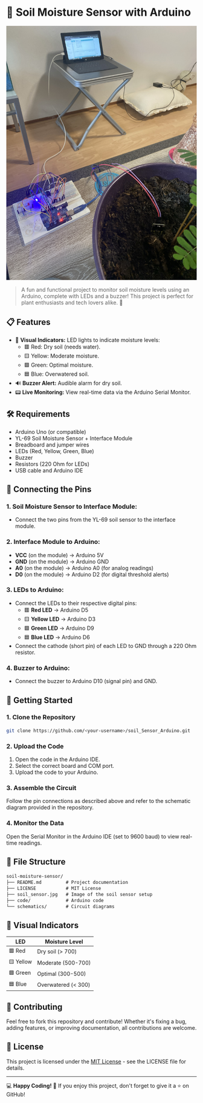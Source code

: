 # 🌱 Soil Moisture Sensor with Arduino

![Soil Sensor](./soil_sensor.jpeg)

> A fun and functional project to monitor soil moisture levels using an Arduino, complete with LEDs and a buzzer! This project is perfect for plant enthusiasts and tech lovers alike. 🌿

## 📋 Features
- 🚦 **Visual Indicators:** LED lights to indicate moisture levels:
  - 🟥 Red: Dry soil (needs water).
  - 🟨 Yellow: Moderate moisture.
  - 🟩 Green: Optimal moisture.
  - 🟦 Blue: Overwatered soil.
- 🔊 **Buzzer Alert:** Audible alarm for dry soil.
- 📟 **Live Monitoring:** View real-time data via the Arduino Serial Monitor.

## 🛠️ Requirements
- Arduino Uno (or compatible)
- YL-69 Soil Moisture Sensor + Interface Module
- Breadboard and jumper wires
- LEDs (Red, Yellow, Green, Blue)
- Buzzer
- Resistors (220 Ohm for LEDs)
- USB cable and Arduino IDE

## 🔌 Connecting the Pins
### 1. **Soil Moisture Sensor to Interface Module:**
- Connect the two pins from the YL-69 soil sensor to the interface module.

### 2. **Interface Module to Arduino:**
- **VCC** (on the module) → Arduino 5V
- **GND** (on the module) → Arduino GND
- **A0** (on the module) → Arduino A0 (for analog readings)
- **D0** (on the module) → Arduino D2 (for digital threshold alerts)

### 3. **LEDs to Arduino:**
- Connect the LEDs to their respective digital pins:
  - 🟥 **Red LED** → Arduino D5
  - 🟨 **Yellow LED** → Arduino D3
  - 🟩 **Green LED** → Arduino D9
  - 🟦 **Blue LED** → Arduino D6
- Connect the cathode (short pin) of each LED to GND through a 220 Ohm resistor.

### 4. **Buzzer to Arduino:**
- Connect the buzzer to Arduino D10 (signal pin) and GND.

## 🚀 Getting Started
### 1. Clone the Repository
```bash
git clone https://github.com/<your-username>/soil_Sensor_Arduino.git
```

### 2. Upload the Code
1. Open the code in the Arduino IDE.
2. Select the correct board and COM port.
3. Upload the code to your Arduino.

### 3. Assemble the Circuit
Follow the pin connections as described above and refer to the schematic diagram provided in the repository.

### 4. Monitor the Data
Open the Serial Monitor in the Arduino IDE (set to 9600 baud) to view real-time readings.

## 📂 File Structure
```
soil-moisture-sensor/
├── README.md         # Project documentation
├── LICENSE           # MIT License
├── soil_sensor.jpg   # Image of the soil sensor setup
├── code/             # Arduino code
└── schematics/       # Circuit diagrams
```

## 🎨 Visual Indicators
| LED  | Moisture Level       |
|------|----------------------|
| 🟥 Red   | Dry soil (> 700)      |
| 🟨 Yellow| Moderate (500-700)    |
| 🟩 Green | Optimal (300-500)     |
| 🟦 Blue  | Overwatered (< 300)   |

## 🤝 Contributing
Feel free to fork this repository and contribute! Whether it's fixing a bug, adding features, or improving documentation, all contributions are welcome.

## 📝 License
This project is licensed under the [MIT License](./LICENSE) - see the LICENSE file for details.

---

💻 **Happy Coding!** 🌟 If you enjoy this project, don't forget to give it a ⭐ on GitHub!
